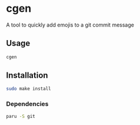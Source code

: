 # cgen
A tool to quickly add emojis to a git commit message
## Usage
```bash
cgen
```
## Installation
```bash
sudo make install
```
### Dependencies
```bash
paru -S git
```
